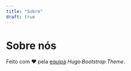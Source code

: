 ```yaml
---
title: "Sobre"
draft: true
---
```


# Sobre nós

Feito com ❤️ pela [equipa](https://github.com/filipecarneiro/hugo-bootstrap-theme/graphs/contributors) *Hugo Bootstrap Theme*.
